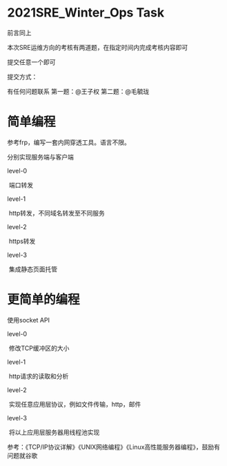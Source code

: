# 2021SRE_Winter_Ops Task

前言同上

本次SRE运维方向的考核有两道题，在指定时间内完成考核内容即可

提交任意一个即可

提交方式：



有任何问题联系 第一题：@王子权 第二题：@毛毓珑

# 简单编程

参考frp，编写一套内网穿透工具。语言不限。

分别实现服务端与客户端

level-0

​	端口转发

level-1

​	http转发，不同域名转发至不同服务

level-2

​	https转发

level-3

​	集成静态页面托管



# 更简单的编程

使用socket API

level-0

​	修改TCP缓冲区的大小

level-1

​	http请求的读取和分析

level-2

​	实现任意应用层协议，例如文件传输，http，邮件

level-3

​	将以上应用层服务器用线程池实现

参考：《TCP/IP协议详解》《UNIX网络编程》《Linux高性能服务器编程》，鼓励有问题就谷歌
